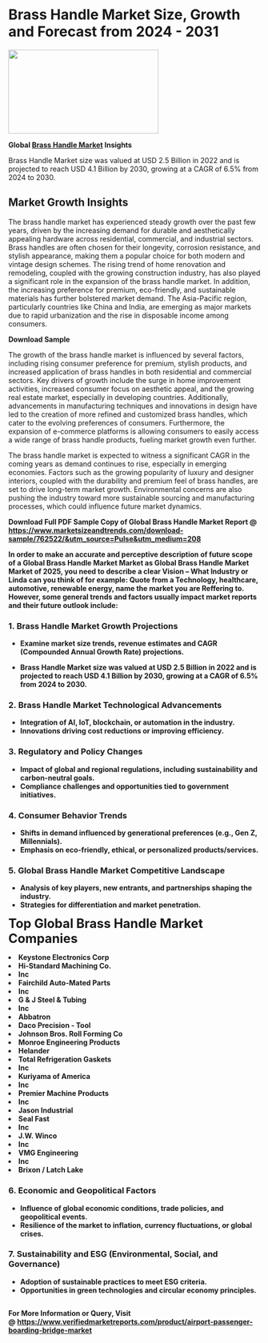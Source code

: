 <H1>Brass Handle Market Size, Growth and Forecast from 2024 - 2031</H1><img class="aligncenter size-medium wp-image-584254" src="https://thirdeyenews.in/wp-content/uploads/2024/09/Global-Market-Research-300x168.jpeg" alt="" width="300" height="168" /><p><strong>Global&nbsp;<a href="https://www.marketsizeandtrends.com/download-sample/762522/&amp;utm_source=Pulse&amp;utm_medium=208">Brass Handle Market</a> Insights</strong></p><p>Brass Handle Market size was valued at USD 2.5 Billion in 2022 and is projected to reach USD 4.1 Billion by 2030, growing at a CAGR of 6.5% from 2024 to 2030.</p><p><h2>Market Growth Insights</h2> <p>The brass handle market has experienced steady growth over the past few years, driven by the increasing demand for durable and aesthetically appealing hardware across residential, commercial, and industrial sectors. Brass handles are often chosen for their longevity, corrosion resistance, and stylish appearance, making them a popular choice for both modern and vintage design schemes. The rising trend of home renovation and remodeling, coupled with the growing construction industry, has also played a significant role in the expansion of the brass handle market. In addition, the increasing preference for premium, eco-friendly, and sustainable materials has further bolstered market demand. The Asia-Pacific region, particularly countries like China and India, are emerging as major markets due to rapid urbanization and the rise in disposable income among consumers.</p> <p><strong>Download Sample</strong></p> <p>The growth of the brass handle market is influenced by several factors, including rising consumer preference for premium, stylish products, and increased application of brass handles in both residential and commercial sectors. Key drivers of growth include the surge in home improvement activities, increased consumer focus on aesthetic appeal, and the growing real estate market, especially in developing countries. Additionally, advancements in manufacturing techniques and innovations in design have led to the creation of more refined and customized brass handles, which cater to the evolving preferences of consumers. Furthermore, the expansion of e-commerce platforms is allowing consumers to easily access a wide range of brass handle products, fueling market growth even further.</p> <p>The brass handle market is expected to witness a significant CAGR in the coming years as demand continues to rise, especially in emerging economies. Factors such as the growing popularity of luxury and designer interiors, coupled with the durability and premium feel of brass handles, are set to drive long-term market growth. Environmental concerns are also pushing the industry toward more sustainable sourcing and manufacturing processes, which could influence future market dynamics.</p> <p><strong></p><p><span class=""><strong>Download Full PDF Sample Copy of Global Brass Handle Market Report</strong> @ <a href="https://www.marketsizeandtrends.com/download-sample/762522/&amp;utm_source=Pulse&amp;utm_medium=208" target="_blank">https://www.marketsizeandtrends.com/download-sample/762522/&amp;utm_source=Pulse&amp;utm_medium=208</a></span></p><p>In order to make an accurate and perceptive description of future scope of a Global&nbsp;Brass Handle Market Market as Global&nbsp;Brass Handle Market Market of 2025, you need to describe a clear Vision &ndash; What Industry or Linda can you think of for example: Quote from a Technology, healthcare, automotive, renewable energy, name the market you are Reffering to. However, some general trends and factors usually impact market reports and their future outlook include:</p><h3>1.&nbsp;<strong>Brass Handle Market Growth Projections</strong></h3><ul><li>Examine market size trends, revenue estimates and CAGR (Compounded Annual Growth Rate) projections.</li><li><p>Brass Handle Market size was valued at USD 2.5 Billion in 2022 and is projected to reach USD 4.1 Billion by 2030, growing at a CAGR of 6.5% from 2024 to 2030.</p></li></ul><h3>2.&nbsp;<strong>Brass Handle Market Technological Advancements</strong></h3><ul><li>Integration of AI, IoT, blockchain, or automation in the industry.</li><li>Innovations driving cost reductions or improving efficiency.</li></ul><h3>3.&nbsp;<strong>Regulatory and Policy Changes</strong></h3><ul><li>Impact of global and regional regulations, including sustainability and carbon-neutral goals.</li><li>Compliance challenges and opportunities tied to government initiatives.</li></ul><h3>4.&nbsp;<strong>Consumer Behavior Trends</strong></h3><ul><li>Shifts in demand influenced by generational preferences (e.g., Gen Z, Millennials).</li><li>Emphasis on eco-friendly, ethical, or personalized products/services.</li></ul><h3>5.&nbsp;<strong>Global Brass Handle Market Competitive Landscape</strong></h3><ul><li>Analysis of key players, new entrants, and partnerships shaping the industry.</li><li>Strategies for differentiation and market penetration.</li></ul><p data-pm-slice="1 1 []"><span style="color: inherit; font-family: inherit; font-size: 25px;">Top Global Brass Handle Market Companies</span></p><div class="" data-test-id=""><p><li>Keystone Electronics Corp</li><li> Hi-Standard Machining Co.</li><li> Inc</li><li> Fairchild Auto-Mated Parts</li><li> Inc</li><li> G & J Steel & Tubing</li><li> Inc</li><li> Abbatron</li><li> Daco Precision - Tool</li><li> Johnson Bros. Roll Forming Co</li><li> Monroe Engineering Products</li><li> Helander</li><li> Total Refrigeration Gaskets</li><li> Inc</li><li> Kuriyama of America</li><li> Inc</li><li> Premier Machine Products</li><li> Inc</li><li> Jason Industrial</li><li> Seal Fast</li><li> Inc</li><li> J.W. Winco</li><li> Inc</li><li> VMG Engineering</li><li> Inc</li><li> Brixon / Latch Lake</li></p></div><h3>6.&nbsp;<strong>Economic and Geopolitical Factors</strong></h3><ul><li>Influence of global economic conditions, trade policies, and geopolitical events.</li><li>Resilience of the market to inflation, currency fluctuations, or global crises.</li></ul><h3>7.&nbsp;<strong>Sustainability and ESG (Environmental, Social, and Governance)</strong></h3><ul><li>Adoption of sustainable practices to meet ESG criteria.</li><li>Opportunities in green technologies and circular economy principles.</li></ul><h2><strong style="font-size: 14px;">For More Information or Query, Visit @&nbsp;</strong><a style="background-color: #ffffff; font-size: 14px;" href="https://www.marketsizeandtrends.com/report/brass-handle-market/" target="_blank">https://www.verifiedmarketreports.com/product/airport-passenger-boarding-bridge-market</a></h2>

